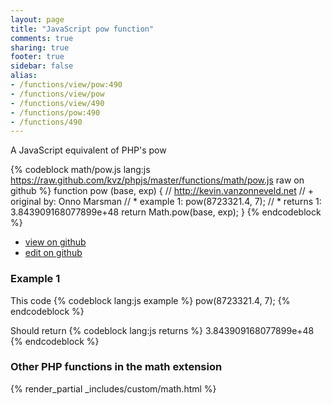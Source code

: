 ```yaml
---
layout: page
title: "JavaScript pow function"
comments: true
sharing: true
footer: true
sidebar: false
alias:
- /functions/view/pow:490
- /functions/view/pow
- /functions/view/490
- /functions/pow:490
- /functions/490
---
```

<!-- Generated by Rakefile:build -->
A JavaScript equivalent of PHP's pow

{% codeblock math/pow.js lang:js https://raw.github.com/kvz/phpjs/master/functions/math/pow.js raw on github %}
function pow (base, exp) {
  // http://kevin.vanzonneveld.net
  // +   original by: Onno Marsman
  // *     example 1: pow(8723321.4, 7);
  // *     returns 1: 3.843909168077899e+48
  return Math.pow(base, exp);
}
{% endcodeblock %}

 - [view on github](https://github.com/kvz/phpjs/blob/master/functions/math/pow.js)
 - [edit on github](https://github.com/kvz/phpjs/edit/master/functions/math/pow.js)

### Example 1
This code
{% codeblock lang:js example %}
pow(8723321.4, 7);
{% endcodeblock %}

Should return
{% codeblock lang:js returns %}
3.843909168077899e+48
{% endcodeblock %}


### Other PHP functions in the math extension
{% render_partial _includes/custom/math.html %}
